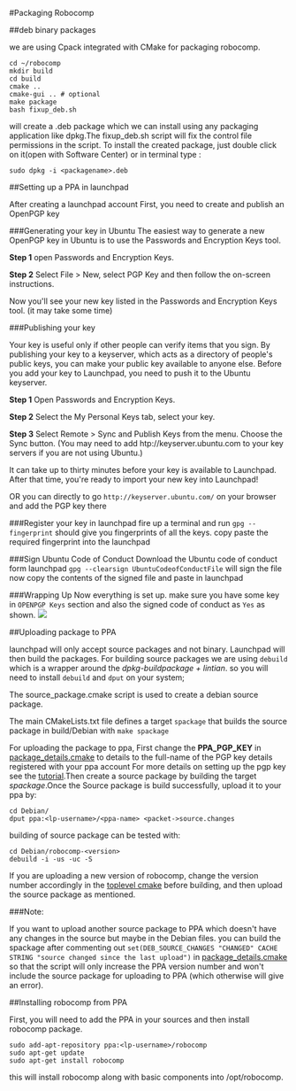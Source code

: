 #Packaging Robocomp

##deb binary packages

we are using Cpack integrated with CMake for packaging robocomp.

    cd ~/robocomp
    mkdir build
    cd build
    cmake ..
    cmake-gui .. # optional
    make package
    bash fixup_deb.sh

will create a .deb package which we can install using any packaging application like dpkg.The fixup_deb.sh script will fix the control file permissions in the script. To install the created package, just double click on it(open with Software Center) or in terminal type :

    sudo dpkg -i <packagename>.deb

##Setting up a PPA in launchpad

After creating a launchpad account First, you need to create and publish an OpenPGP key

###Generating your key in Ubuntu
The easiest way to generate a new OpenPGP key in Ubuntu is to use the Passwords and Encryption Keys tool. 

__Step 1__ open Passwords and Encryption Keys.

__Step 2__ Select File > New, select PGP Key and then follow the on-screen instructions.

Now you'll see your new key listed in the Passwords and Encryption Keys tool. (it may take some time)

###Publishing your key

Your key is useful only if other people can verify items that you sign. By publishing your key to a keyserver, which acts as a directory of people's public keys, you can make your public key available to anyone else. Before you add your key to Launchpad, you need to push it to the Ubuntu keyserver.  

__Step 1__ Open Passwords and Encryption Keys.

__Step 2__ Select the My Personal Keys tab, select your key.

__Step 3__  Select Remote > Sync and Publish Keys from the menu. Choose the Sync button. (You may need to add htp://keyserver.ubuntu.com to your key servers if you are not using Ubuntu.)

It can take up to thirty minutes before your key is available to Launchpad. After that time, you're ready to import your new key into Launchpad!  

OR you can directly to go `http://keyserver.ubuntu.com/` on your browser and add the PGP key there

###Register your key in launchpad
fire up a terminal and run `gpg --fingerprint` should give you fingerprints of all the keys. copy paste the required fingerprint into the launchpad

###Sign Ubuntu Code of Conduct
Download the Ubuntu code of conduct form launchpad
`gpg --clearsign UbuntuCodeofConductFile`  will sign the file
now copy the contents of the signed file and paste in launchpad

###Wrapping Up
Now everything is set up. make sure you have some key in `OPENPGP Keys` section and also the signed code of conduct as `Yes` as shown.
![](launchpad.png)

##Uploading package to PPA

launchpad will only accept source packages and not binary. Launchpad will then build the packages. For building source packages we are using `debuild` which is a wrapper around the *dpkg-buildpackage + lintian*. so you will need to install `debuild` and `dput` on your system;

The source_package.cmake script is used to create a debian source package.

The main CMakeLists.txt file defines a target `spackage` that builds the source package in build/Debian with `make spackage`

For uploading the package to ppa, First change the **PPA\_PGP\_KEY** in [package_details.cmake](../cmake/package_details.cmake#L26) to details to the full-name of the PGP key  details registered with your ppa account For more details on setting up the pgp key see the [tutorial](https://robocomp.github.io/website/2015/07/25/nithin10/).Then create a source package by building the target *spackage*.Once the Source package is build successfully, upload it to your ppa by:

    cd Debian/
    dput ppa:<lp-username>/<ppa-name> <packet->source.changes

building of source package can be tested with:
    
    cd Debian/robocomp-<version>
    debuild -i -us -uc -S

If you are uploading a new version of robocomp, change the version number accordingly in the [toplevel cmake](../CMakeLists.txt#L31) before building, and then upload the source package as mentioned.

###Note:

If you want to upload another source package to PPA which doesn't have any changes in the source but maybe in the Debian files. you can build the spackage after commenting out `set(DEB_SOURCE_CHANGES "CHANGED" CACHE STRING "source changed since the last upload")` in [package_details.cmake](../cmake/package_details.cmake#L27) so that the script will only increase the PPA version number and won't include the source package for uploading to PPA (which otherwise will give an error).

##Installing robocomp from PPA

First, you will need to add the PPA in your sources and then install robocomp package.

    sudo add-apt-repository ppa:<lp-username>/robocomp
    sudo apt-get update
    sudo apt-get install robocomp

this will install robocomp along with basic components into /opt/robocomp.
